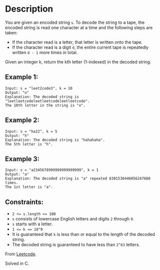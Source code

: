 # Description

You are given an encoded string `s`. To decode the string to a tape, the encoded string is read one character at a time and the following steps are taken:

* If the character read is a letter, that letter is written onto the tape.
* If the character read is a digit `d`, the entire current tape is repeatedly written `d - 1` more times in total.

Given an integer k, return the kth letter (1-indexed) in the decoded string.

## Example 1:
```
Input: s = "leet2code3", k = 10
Output: "o"
Explanation: The decoded string is "leetleetcodeleetleetcodeleetleetcode".
The 10th letter in the string is "o".
```

## Example 2:
```
Input: s = "ha22", k = 5
Output: "h"
Explanation: The decoded string is "hahahaha".
The 5th letter is "h".
```

## Example 3:
```
Input: s = "a2345678999999999999999", k = 1
Output: "a"
Explanation: The decoded string is "a" repeated 8301530446056247680 times.
The 1st letter is "a".
```

## Constraints:

* `2 <= s.length <= 100`
* `s` consists of lowercase English letters and digits `2` through `9`.
* `s` starts with a letter.
* `1 <= k <= 10^9`
* It is guaranteed that `k` is less than or equal to the length of the decoded string.
* The decoded string is guaranteed to have less than `2^63` letters.

From [Leetcode](https://leetcode.com/problems/decoded-string-at-index/).

Solved in C.
